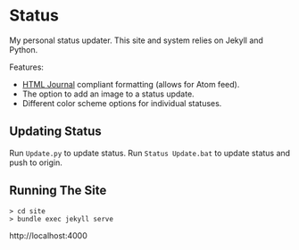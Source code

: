 # Status

My personal status updater. This site and system relies on Jekyll and Python.

Features:
- [HTML Journal](https://journal.miso.town/) compliant formatting (allows for Atom feed).
- The option to add an image to a status update.
- Different color scheme options for individual statuses.

## Updating Status

Run `Update.py` to update status. Run `Status Update.bat` to update status and push to origin.

## Running The Site

```
> cd site
> bundle exec jekyll serve
```

http://localhost:4000

